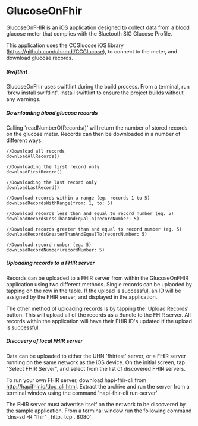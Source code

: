 
# GlucoseOnFhir

GlucoseOnFHIR is an iOS application designed to collect data from a blood glucose meter that complies with the Bluetooth SIG Glucose Profile.

This application uses the CCGlucose iOS library (https://github.com/uhnmdi/CCGlucose), to connect to the meter, and download glucose records.

##### Swiftlint
GlucoseOnFhir uses swiftlint during the build process. From a terminal, run 'brew install swiftlint'. Install swiftlint to ensure the project builds without any warnings.

##### Downloading blood glucose records
Calling 'readNumberOfRecords()' will return the number of stored records on the glucose meter. Records can then be downloaded in a number of different ways:

```
//Download all records 
downloadAllRecords()

//Downloading the first record only
downloadFirstRecord()

//Downloading the last record only
downloadLastRecord()

//Download records within a range (eg. records 1 to 5)
downloadRecordsWithRange(from: 1, to: 5)

//Download records less than and equal to record number (eg. 5)
downloadRecordsLessThanAndEqualTo(recordNumber: 5)

//Download records greater than and equal to record number (eg. 5)
downloadRecordsGreaterThanAndEqualTo(recordNumber: 5)

//Download record number (eg. 5)
downloadRecordNumber(recordNumber: 5)
```

##### Uploading records to a FHIR server
Records can be uploaded to a FHIR server from within the GlucoseOnFHIR application using two different methods. Single records can be uplaoded by tapping on the row in the table. If the upload is successful, an ID will be assigned by the FHIR server, and displayed in the application.

The other method of uploading records is by tapping the 'Upload Records' button. This will upload all of the records as a Bundle to the FHIR server. All records within the application will have their FHIR ID's updated if the upload is successful.



##### Discovery of local FHIR server

Data can be uploaded to either the UHN 'fhirtest' server, or a FHIR server running on the same network as the iOS device. On the initial screen, tap "Select FHIR Server", and select from the list of discovered FHIR servers.

To run your own FHIR server, download hapi-fhir-cli from http://hapifhir.io/doc_cli.html. Extract the archive and run the server from a terminal window using the command 'hapi-fhir-cli run-server'

The FHIR server must advertise itself on the network to be discovered by the sample application. From a terminal window run the following command 'dns-sd -R "fhir" _http._tcp . 8080'
